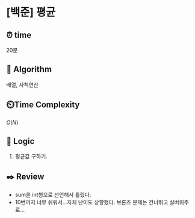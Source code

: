 # [백준] 평균

## ⏰  **time**

20분

## :pushpin: **Algorithm**

배열, 사칙연산

## ⏲️**Time Complexity**

$O(N)$

## :round_pushpin: **Logic**
1. 평균값 구하기.

## :black_nib: **Review**
- sum을 int형으로 선언해서 틀렸다.
- 10번까지 너무 쉬워서...자체 난이도 상향했다. 브론즈 문제는 건너뛰고 실버위주로...
